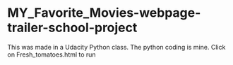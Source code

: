 # MY_Favorite_Movies-webpage-trailer-school-project
This was made in a Udacity Python class. The python coding is mine. Click on Fresh_tomatoes.html to run
